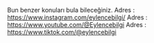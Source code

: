 Bun benzer konuları bula bileceğiniz.
Adres : https://www.instagram.com/eylencebilgi/
Adres : https://www.youtube.com/@Eylencebilgi
Adres : https://www.tiktok.com/@eylencebilgi
